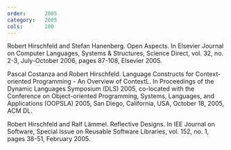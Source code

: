 ```yaml
---
order:      2005
category:   2005
cols:       100
---
```

Robert Hirschfeld and Stefan Hanenberg. Open Aspects. In Elsevier Journal on Computer Languages, Systems & Structures, Science Direct, vol. 32, no. 2-3, July-October 2006, pages 87-108, Elsevier 2005.

Pascal Costanza and Robert Hirschfeld. Language Constructs for Context-oriented Programming - An Overview of ContextL. In Proceedings of the Dynamic Languages Symposium (DLS) 2005, co-located with the Conference on Object-oriented Programming, Systems, Languages, and Applications (OOPSLA) 2005, San Diego, California, USA, October 18, 2005, ACM DL.

Robert Hirschfeld and Ralf Lämmel. Reflective Designs. In IEE Journal on Software, Special Issue on Reusable Software Libraries, vol. 152, no. 1, pages 38-51, February 2005.
